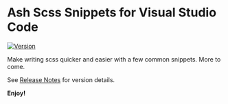 # Ash Scss Snippets for Visual Studio Code
[![Version](https://vsmarketplacebadge.apphb.com/version/ash.ash-scss-snippets.svg)](https://marketplace.visualstudio.com/items?itemName=ash.ash-scss-snippets) 

Make writing scss quicker and easier with a few common snippets. More to come.

See [Release Notes](ReleaseNotes.md) for version details.

**Enjoy!**
